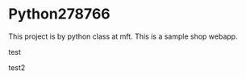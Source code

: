 # Python278766


This project is by python class at mft.
This is a sample shop webapp.

test



test2
